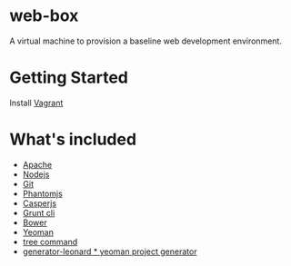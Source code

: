 web-box
=======

A virtual machine to provision a baseline web development environment.

# Getting Started 

Install [Vagrant](http://downloads.vagrantup.com/)

# What's included

* [Apache](http://apache.org/)
* [Nodejs](http://nodejs.org/)
* [Git](http://git-scm.com/)
* [Phantomjs](http://phantomjs.org/)
* [Casperjs](http://casperjs.org/)
* [Grunt cli](http://gruntjs.com/getting-started)
* [Bower](http://bower.io/)
* [Yeoman](http://yeoman.io/)
* [tree command](http://en.wikipedia.org/wiki/Tree_(Unix))
* [generator-leonard * yeoman project generator](https://github.com/jleonard/generator-leonard)


